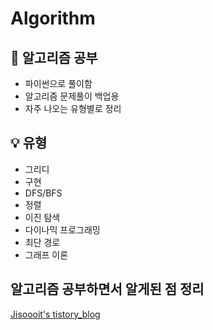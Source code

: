 Algorithm
===============  
  
  
## 📝 알고리즘 공부

 - 파이썬으로 풀이함   
 - 알고리즘 문제풀이 백업용   
 - 자주 나오는 유형별로 정리   
  
  
  
## 💡 유형
 
- 그리디
- 구현
- DFS/BFS
- 정렬
- 이진 탐색
- 다이나믹 프로그래밍
- 최단 경로
- 그래프 이론
  
  
## 알고리즘 공부하면서 알게된 점 정리

[Jisoooit's tistory_blog](https://jisoooit.tistory.com/category/%EC%95%8C%EA%B3%A0%EB%A6%AC%EC%A6%98)
